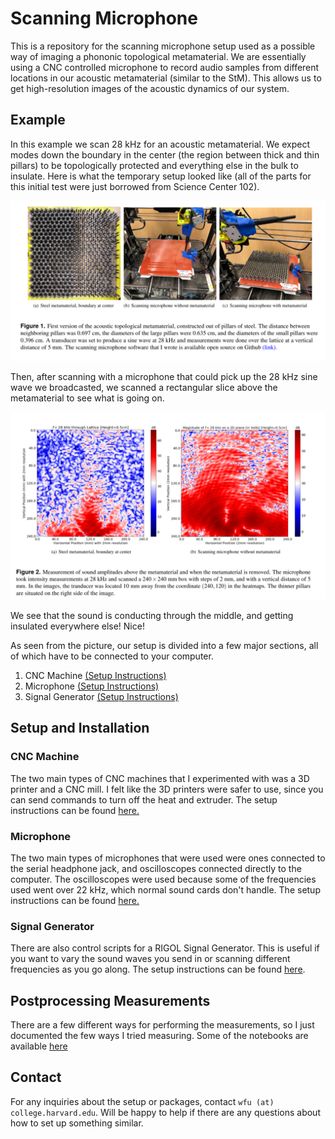 # Scanning Microphone

This is a repository for the scanning microphone setup used as a possible way
of imaging a phononic topological metamaterial. We are essentially using a
CNC controlled microphone to record audio samples from different locations in
our acoustic metamaterial (similar to the StM). This allows us to get 
high-resolution images of the acoustic dynamics of our system. 

## Example

In this example we scan 28 kHz for an acoustic metamaterial. We expect modes
down the boundary in the center (the region between thick and thin pillars)
to be topologically protected and everything else in the bulk to insulate.
Here is what the temporary setup looked like (all of the parts for this initial
test were just borrowed from Science Center 102).

![first scan setup](docs/images/writeup_fig1.png)

Then, after scanning with a microphone that could pick up the 28 kHz sine wave
we broadcasted, we scanned a rectangular slice above the metamaterial to see
what is going on.

![first scan results](docs/images/writeup_fig2.png)

We see that the sound is conducting through the middle, and getting insulated
everywhere else! Nice!

As seen from the picture, our setup is divided into a few major sections, 
all of which have to be connected to your computer.

1. CNC Machine [(Setup Instructions)](printer/INSTRUCTIONS.md)
2. Microphone [(Setup Instructions)](microphone/INSTRUCTIONS.md)
3. Signal Generator [(Setup Instructions)](siggen/INSTRUCTIONS.md)

## Setup and Installation

### CNC Machine

The two main types of CNC machines that I experimented with was a 3D printer and
a CNC mill. I felt like the 3D printers were safer to use, since you can send
commands to turn off the heat and extruder. The setup instructions can be 
found [here.](printer/INSTRUCTIONS.md)

### Microphone

The two main types of microphones that were used were ones connected to the 
serial headphone jack, and oscilloscopes connected directly to the computer. 
The oscilloscopes were used because some of the frequencies used went over 22 
kHz, which normal sound cards don't handle. The setup instructions can be found 
[here.](microphone/INSTRUCTIONS.md)

### Signal Generator

There are also control scripts for a RIGOL Signal Generator. This is useful
if you want to vary the sound waves you send in or scanning different
frequencies as you go along. The setup instructions can be found
[here](siggen/INSTRUCTIONS.md).

## Postprocessing Measurements

There are a few different ways for performing the measurements, so I just
documented the few ways I tried measuring.
Some of the notebooks are available [here](processing/PROCESSING.md)

## Contact

For any inquiries about the setup or packages, contact 
`wfu (at) college.harvard.edu`. Will be happy to help if there are any questions
 about how to set up something similar.
